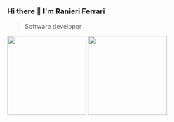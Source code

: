 
### Hi there 👋 I'm **Ranieri Ferrari**
> Software developer
<div>
 
<img height="180em" src="https://github-readme-stats.vercel.app/api?username=ranierif&show_icons=true&theme=dracula&include_all_commits=true&count_private=true"/>
  <img height="180em" src="https://github-readme-stats.vercel.app/api/top-langs/?username=ranierif&layout=compact&langs_count=7&theme=dracula"/> 
</div>
